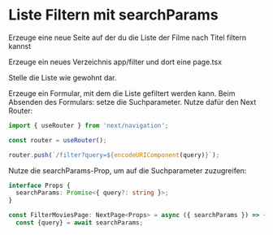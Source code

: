 # Liste Filtern mit searchParams

Erzeuge eine neue Seite auf der du die Liste der Filme nach Titel filtern kannst

Erzeuge ein neues Verzeichnis app/filter und dort eine page.tsx

Stelle die Liste wie gewohnt dar.

Erzeuge ein Formular, mit dem die Liste gefiltert werden kann. Beim Absenden des Formulars: setze die Suchparameter. Nutze dafür den Next Router:

```ts
import { useRouter } from 'next/navigation';

const router = useRouter();

router.push(`/filter?query=${encodeURIComponent(query)}`);
```

Nutze die searchParams-Prop, um auf die Suchparameter zuzugreifen:

```ts
interface Props {
  searchParams: Promise<{ query?: string }>;
}

const FilterMoviesPage: NextPage<Props> = async ({ searchParams }) => {
  const {query} = await searchParams;

```
